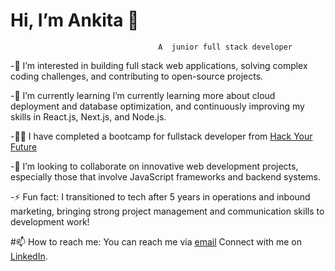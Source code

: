 #                            Hi, I’m Ankita 👋 
              						 A  junior full stack developer



-👀 I’m interested in building full stack web applications, solving complex coding challenges, and contributing to open-source projects.

-🌱 I’m currently learning I’m currently learning more about cloud deployment and database optimization, and continuously improving my skills in React.js, Next.js, and Node.js.

-🧑‍🎓 I have completed a bootcamp for fullstack developer from [Hack Your Future](https://www.hackyourfuture.dk/)

-💞️ I’m looking to collaborate on innovative web development projects, especially those that involve JavaScript frameworks and backend systems.

-⚡ Fun fact: I transitioned to tech after 5 years in operations and inbound marketing, bringing strong project management and communication skills to development work!



#📫 How to reach me:
You can reach me via [email](ankitaa.mishra@gmail.com)
Connect with me on [LinkedIn](https://www.linkedin.com/in/ankita-ranjan-mishra).
